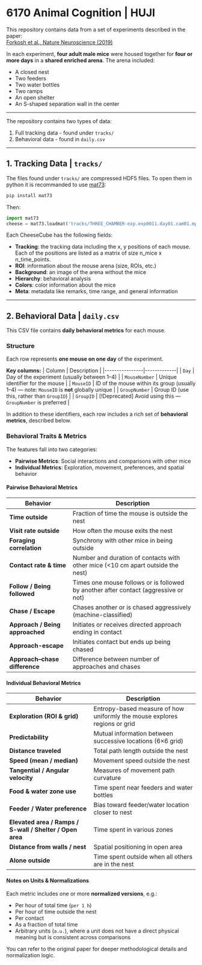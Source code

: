 # 6170 Animal Cognition | HUJI

This repository contains data from a set of experiments described in the paper:  
[Forkosh et al., Nature Neuroscience (2019)](https://www.nature.com/articles/s41593-019-0516-y)

In each experiment, **four adult male mice** were housed together for **four or more days** in a **shared enriched arena**. The arena included:

- A closed nest
- Two feeders
- Two water bottles
- Two ramps
- An open shelter
- An S-shaped separation wall in the center

---

The repository contains two types of data:

1. Full tracking data - found under `tracks/`
2. Behavioral data - found in `daily.csv`

---

## 1. Tracking Data | `tracks/`

The files found under `tracks/` are compressed HDF5 files. To open them in python it is recommanded to use [mat73](https://pypi.org/project/mat73/):

```python
pip install mat73
```

Then:

```python
import mat73
cheese = mat73.loadmat('tracks/THREE_CHAMBER-exp.exp0011.day01.cam01.mp4.obj.mat', 'r')
```

Each CheeseCube has the following fields:

- **Tracking**: the tracking data including the x, y positions of each mouse. Each of the positions are listed as a matrix of size n_mice x n_time_points.
- **ROI**: information about the mouse arena (size, ROIs, etc.)
- **Background**: an image of the arena without the mice
- **Hierarchy**: behavioral analysis
- **Colors**: color information about the mice
- **Meta**: metadata like remarks, time range, and general information

---

## 2. Behavioral Data | `daily.csv`

This CSV file contains **daily behavioral metrics** for each mouse.

### Structure

Each row represents **one mouse on one day** of the experiment.

**Key columns:**
| Column | Description |
|----------------|-------------|
| `Day` | Day of the experiment (usually between 1–4) |
| `MouseNumber` | Unique identifier for the mouse |
| `MouseID` | ID of the mouse within its group (usually 1–4) — note: `MouseID` is **not** globally unique |
| `GroupNumber` | Group ID (use this, rather than `GroupID`) |
| `GroupID` | [!Deprecated] Avoid using this — `GroupNumber` is preferred |

In addition to these identifiers, each row includes a rich set of **behavioral metrics**, described below.

### Behavioral Traits & Metrics

The features fall into two categories:

- **Pairwise Metrics**: Social interactions and comparisons with other mice
- **Individual Metrics**: Exploration, movement, preferences, and spatial behavior

#### Pairwise Behavioral Metrics

| Behavior                        | Description                                                                         |
| ------------------------------- | ----------------------------------------------------------------------------------- |
| **Time outside**                | Fraction of time the mouse is outside the nest                                      |
| **Visit rate outside**          | How often the mouse exits the nest                                                  |
| **Foraging correlation**        | Synchrony with other mice in being outside                                          |
| **Contact rate & time**         | Number and duration of contacts with other mice (<10 cm apart outside the nest)     |
| **Follow / Being followed**     | Times one mouse follows or is followed by another after contact (aggressive or not) |
| **Chase / Escape**              | Chases another or is chased aggressively (machine-classified)                       |
| **Approach / Being approached** | Initiates or receives directed approach ending in contact                           |
| **Approach-escape**             | Initiates contact but ends up being chased                                          |
| **Approach–chase difference**   | Difference between number of approaches and chases                                  |

#### Individual Behavioral Metrics

| Behavior                                                 | Description                                                               |
| -------------------------------------------------------- | ------------------------------------------------------------------------- |
| **Exploration (ROI & grid)**                             | Entropy-based measure of how uniformly the mouse explores regions or grid |
| **Predictability**                                       | Mutual information between successive locations (6×6 grid)                |
| **Distance traveled**                                    | Total path length outside the nest                                        |
| **Speed (mean / median)**                                | Movement speed outside the nest                                           |
| **Tangential / Angular velocity**                        | Measures of movement path curvature                                       |
| **Food & water zone use**                                | Time spent near feeders and water bottles                                 |
| **Feeder / Water preference**                            | Bias toward feeder/water location closer to nest                          |
| **Elevated area / Ramps / S-wall / Shelter / Open area** | Time spent in various zones                                               |
| **Distance from walls / nest**                           | Spatial positioning in open area                                          |
| **Alone outside**                                        | Time spent outside when all others are in the nest                        |

#### Notes on Units & Normalizations

Each metric includes one or more **normalized versions**, e.g.:

- Per hour of total time (`per 1 h`)
- Per hour of time outside the nest
- Per contact
- As a fraction of total time
- Arbitrary units (`a.u.`), where a unit does not have a direct physical meaning but is consistent across comparisons

You can refer to the original paper for deeper methodological details and normalization logic.
